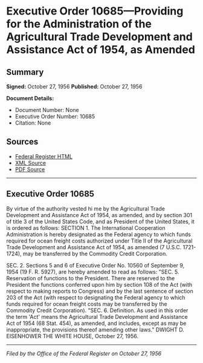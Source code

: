 # Executive Order 10685—Providing for the Administration of the Agricultural Trade Development and Assistance Act of 1954, as Amended

## Summary

**Signed:** October 27, 1956
**Published:** October 27, 1956

**Document Details:**
- Document Number: None
- Executive Order Number: 10685
- Citation: None

## Sources
- [Federal Register HTML](https://www.presidency.ucsb.edu/documents/executive-order-10685-providing-for-the-administration-the-agricultural-trade-development)
- [XML Source](None)
- [PDF Source](None)

---

## Executive Order 10685

By virtue of the authority vested hi me by the Agricultural Trade Development and Assistance Act of 1954, as amended, and by section 301 of title 3 of the United States Code, and as President of the United States, it is ordered as follows:
SECTION 1. The International Cooperation Administration is hereby designated as the Federal agency to which funds required for ocean freight costs authorized under Title II of the Agricultural Trade Development and Assistance Act of 1954, as amended (7 U.S.C. 1721-1724), may be transferred by the Commodity Credit Corporation.

SEC. 2. Sections 5 and 6 of Executive Order No. 10560 of September 9, 1954 (19 F. R. 5927), are hereby amended to read as follows:
"SEC. 5. Reservation of functions to the President. There are reserved to the President the functions conferred upon him by section 108 of the Act (with respect to making reports to Congress) and by the last sentence of section 203 of the Act (with respect to designating the Federal agency to which funds required for ocean freight costs may be transferred by the Commodity Credit Corporation).
"SEC. 6. Definition. As used in this order the term 'Act' means the Agricultural Trade Development and Assistance Act of 1954 (68 Stat. 454), as amended, and includes, except as may be inappropriate, the provisions thereof amending other laws."
DWIGHT D. EISENHOWER
THE WHITE HOUSE,
October 27, 1956.

---

*Filed by the Office of the Federal Register on October 27, 1956*
